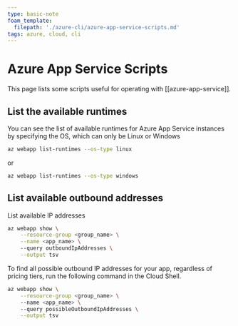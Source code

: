 ```yaml
---
type: basic-note
foam_template:
  filepath: './azure-cli/azure-app-service-scripts.md'
tags: azure, cloud, cli
---
```


# Azure App Service Scripts

This page lists some scripts useful for operating with [[azure-app-service]].

## List the available runtimes

You can see the list of available runtimes for Azure App Service instances by specifying the OS, which can only be Linux or Windows

```bash
az webapp list-runtimes --os-type linux
```

or

```bash
az webapp list-runtimes --os-type windows
```

## List available outbound addresses

List available IP addresses

```bash
az webapp show \
    --resource-group <group_name> \
    --name <app_name> \ 
    --query outboundIpAddresses \
    --output tsv
```

To find all possible outbound IP addresses for your app, regardless of pricing tiers, run the following command in the Cloud Shell.

```bash
az webapp show \
    --resource-group <group_name> \ 
    --name <app_name> \ 
    --query possibleOutboundIpAddresses \
    --output tsv
```
